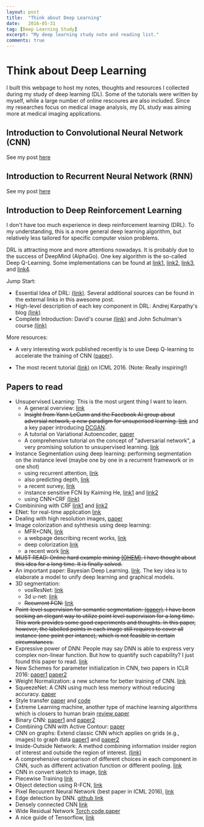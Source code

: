 ```yaml
---
layout: post
title:  "Think about Deep Learning"
date:   2016-05-31
tag: [Deep Learning Study]
excerpt: "My deep learning study note and reading list."
comments: true
---
```


# Think about Deep Learning 

I built this webpage to host my notes, thoughts and resources I collected during my study of deep learning (DL). Some of the tutorials were written by myself, while a large number of online rescoures are also included. Since my researches focus on medical image analysis, my DL study was aiming more at medical imaging applications. 

## Introduction to Convolutional Neural Network (CNN)

See my post [here](https://docs.google.com/a/nd.edu/presentation/d/1TMbLXgk1oF8YUJYkX1zXPAmr7L4e24XIuk8Gz370ShM/present?usp=sharing) 

## Introduction to Recurrent Neural Network (RNN)

See my post [here](http://www3.nd.edu/~jchen16/2016-04-26-introduction-to-rnn.html)

## Introduction to Deep Reinforcement Learning 

I don't have too much experience in deep reinforcement learning (DRL). To my understanding, this is a more general deep learning algorithm, but relatively less tailored for specific computer vision problems. 

DRL is attracting more and more attentions nowadays. It is probably due to the success of DeepMind (AlphaGo). One key algorithm is the so-called Deep Q-Learning. Some implementations can be found at [link1](https://github.com/tambetm/DeepMind-Atari-Deep-Q-Learner), [link2](https://github.com/SeanNaren/TorchQLearningExample), [link3](https://github.com/kuz/DeepMind-Atari-Deep-Q-Learner), and [link4](https://github.com/iassael/torch-bootstrapped-dqn).

Jump Start:

* Essential Idea of DRL: [(link)](https://www.nervanasys.com/demystifying-deep-reinforcement-learning/). Several additional sources can be found in the external links in this awesome post.
* High-level description of each key component in DRL: Andrej Karpathy's blog [(link)](http://karpathy.github.io/2016/05/31/rl/)
* Complete Introduction: David's course [(link)](http://www0.cs.ucl.ac.uk/staff/d.silver/web/Teaching.html) and John Schulman's course [(link)](http://rll.berkeley.edu/deeprlcourse/#syllabus) 


More resources: 

* A very interesting work published recently is to use Deep Q-learning to accelerate the training of CNN ([paper](http://arxiv.org/abs/1606.01467)).
 
* The most recent tutorial [(link)](http://icml.cc/2016/tutorials/deep_rl_tutorial.pdf) on ICML 2016. (Note: Really inspiring!)

## Papers to read

* Unsupervised Learning: This is the most urgent thing I want to learn. 
	* A general overview: [link](https://culurciello.github.io//tech/2016/06/10/unsup.html)
	* ~~Insight from Yann LeCunn and the Facebook AI group about adversial network, a new paradigm for unsuperised learning. [link](https://code.facebook.com/posts/1587249151575490/a-path-to-unsupervised-learning-through-adversarial-networks/)~~ and a key paper introducing [DCGAN](http://arxiv.org/abs/1511.06434).  
	* A tutorial on Variational Autoencoder, [paper](http://arxiv.org/abs/1606.05908)
	* A comprehensive tutorial on the concept of "adversarial network", a very promising solution to unsupervised learning. [link](https://ishmaelbelghazi.github.io/ALI/)
* Instance Segmentation using deep learning: performing segmentation on the instance level (maybe one by one in a recurrent framework or in one shot)
	* using recurrent attention, [link](http://arxiv.org/abs/1605.09410)
	* also predicting depth, [link](http://arxiv.org/abs/1604.05096)
	* a recent survey, [link](http://arxiv.org/abs/1602.06541)
	* instance sensitive FCN by Kaiming He, [link1](http://arxiv.org/abs/1603.08678) and [link2](http://arxiv.org/abs/1512.04412)
	* using CNN+CRF [(link)](http://www.robots.ox.ac.uk/~tvg/publications/2016/InstanceSegmentation.pdf)
* Combinining with CRF [link1](https://arxiv.org/abs/1412.7062) and [link2](http://arxiv.org/abs/1511.03328)
* ENet: for real-time application [link](https://arxiv.org/abs/1606.02147)
* Dealing with high resolution images, [paper](http://arxiv.org/abs/1606.02585v1)
* Image colorization and syhthesis using deep learning:
	* MFR+CNN, [link](http://arxiv.org/pdf/1601.04589v1.pdf)
	* a webpage describing recent works, [link](http://richzhang.github.io/colorization/)
	* deep colorization [link](http://www.cs.cityu.edu.hk/~qiyang/publications/iccv-15.pdf)
	* a recent work [link](http://arxiv.org/pdf/1603.08511.pdf)
* ~~MUST READ: Online hard example mining [(OHEM)](https://arxiv.org/pdf/1604.03540v1.pdf). I have thought about this idea for a long time. It is finally solved.~~ 
* An important paper: Bayesian Deep Learning. [link](http://arxiv.org/pdf/1608.06884.pdf). The key idea is to elaborate a model to unify deep learning and graphical models.
* 3D segmentation:
	* voxResNet: [link](https://arxiv.org/abs/1608.05895)
	* 3d u-net: [link](https://arxiv.org/abs/1606.06650)
	* ~~Recurrent FCN:~~ [link](https://arxiv.org/abs/1608.03974)
* ~~Point-level supervision for semantic segmentation: [(paper)](http://arxiv.org/abs/1506.02106). I have been seeking an elegant way to utilize point level supervision for a long time. This work provides some good experiments and thoughts. In this paper, however, the labelled points in each image still requires to cover all instance (one point per intance), which is not feasible in certain circumstances.~~   
* Expressive power of DNN: People may say DNN is able to express very complex non-linear function. But how to quantify such capability? I just found this paper to read. [link](http://arxiv.org/abs/1606.05336) 
* New Schemes for parameter initialization in CNN, two papers in ICLR 2016: [paper1](http://arxiv.org/pdf/1511.06856v2.pdf) [paper2](http://arxiv.org/pdf/1511.06422v7.pdf)
* Weight Normalization: a new scheme for better training of CNN. [link](https://arxiv.org/pdf/1602.07868.pdf)
* SqueezeNet: A CNN using much less memory without reducing accuracy. [paper](http://arxiv.org/abs/1602.07360)
* Style transfer [paper](http://arxiv.org/abs/1508.06576) and [code](https://github.com/fzliu/style-transfer)
* Extreme Learning machine, another type of machine learning algorithms which is closers to human brain [review paper](http://www.sciencedirect.com/science/article/pii/S0893608014002214)
* Binary CNN: [paper1](http://arxiv.org/abs/1511.00363) and [paper2](http://arxiv.org/abs/1603.05279)
* Combining CNN with Active Contour: [paper](http://arxiv.org/pdf/1607.05074v1.pdf)
* CNN on graphs: Extend classic CNN which applies on grids (e.g., images) to graph data [paper1](http://arxiv.org/abs/1605.05273) and [paper2](http://arxiv.org/abs/1506.05163)
* Inside-Outside Network: A method combining information insider region of interest and outside the region of interest. [(link)](http://arxiv.org/abs/1512.04143)
* A comprehensive comparison of different choices in each component in CNN, such as different activation function or different pooling. [link](http://arxiv.org/abs/1606.02228)
* CNN in convert sketch to image, [link](https://arxiv.org/abs/1606.03073)
* Piecewise Training [link](http://arxiv.org/abs/1504.01013)
* Object detection using R-FCN, [link](https://arxiv.org/abs/1605.06409)
* Pixel Recuurent Neural Network (best paper in ICML 2016), [link](http://arxiv.org/abs/1601.06759?url_type=39&object_type=webpage&pos=1)
* Edge detection by DNN. [github link](https://github.com/s9xie/hed/blob/master/README.md)
* Densely connected CNN [link](http://arxiv.org/pdf/1608.06993.pdf)
* Wide Residual Network [Torch code](https://github.com/szagoruyko/wide-residual-networks),[paper](http://arxiv.org/abs/1605.07146)
* A nice guide of Tensorflow, [link](https://www.oreilly.com/learning/hello-tensorflow) 





